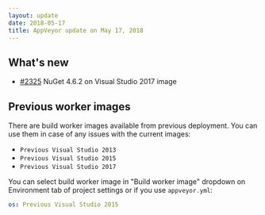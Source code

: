 ```yaml
---
layout: update
date: 2018-05-17
title: AppVeyor update on May 17, 2018
---
```


## What's new

* [#2325](https://github.com/appveyor/ci/issues/2343) NuGet 4.6.2 on Visual Studio 2017 image


## Previous worker images

There are build worker images available from previous deployment. You can use them in case of any issues with the current images:

* `Previous Visual Studio 2013`
* `Previous Visual Studio 2015`
* `Previous Visual Studio 2017`

You can select build worker image in "Build worker image" dropdown on Environment tab of project settings or if you use `appveyor.yml`:

```yaml
os: Previous Visual Studio 2015
```